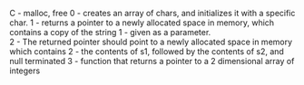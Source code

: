 C - malloc, free
0 - creates an array of chars, and initializes it with a specific char.
1 - returns a pointer to a newly allocated space in memory, which contains a copy of the string 
1 - given as a parameter.	
2 - The returned pointer should point to a newly allocated space in memory which contains 
2 -	the contents of s1, followed by the contents of s2, and null terminated
3 - function that returns a pointer to a 2 dimensional array of integers
